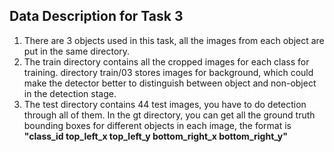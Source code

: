 ## Data Description for Task 3

1. There are 3 objects used in this task, all the images from each object are put in the same directory. 
2. The train directory contains all the cropped images for each class for training. directory train/03 stores images for background, which could make the detector better to distinguish between object and non-object in the detection stage. 
3. The test directory contains 44 test images, you have to do detection through all of them. In the gt directory, you can get all the ground truth bounding boxes for different objects in each image, the format is **"class_id top_left_x top_left_y bottom_right_x bottom_right_y"** 
